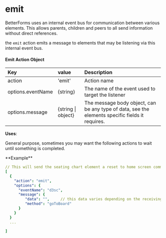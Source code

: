 # emit

BetterForms uses an internal event bus for communication between various elements. This allows parents, children and peers to all send information without direct references.

the `emit` action emits a message to elements that may be listening via this internal event bus. 

#### Emit Action Object

| Key | value | Description |
| :--- | :--- | :--- |
| action | 'emit' | Action name |
| options.eventName | {string} | The name of the event used to target the listener  |
| options.message | {string \| object} | The message body object, can be any type of data, see the elements specific fields it requires. |

**Uses**:

General purpose, sometimes you may want the following actions to wait until something is completed.

\*\*Example\*\*

```yaml
// This will send the seating chart element a reset to home screen commands 
[
  {
    "action": "emit",
    "options": {
      "eventName": "d3sc",
      "message": {
         "data": "",     // this data varies depending on the receiving element
         "method": "goToBoard"
      }
    }
  }
  ...
  
]
```

